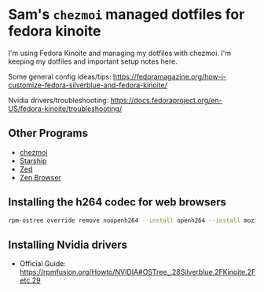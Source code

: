 # Sam's `chezmoi` managed dotfiles for fedora kinoite

I'm using Fedora Kinoite and managing my dotfiles with chezmoi. I'm keeping my dotfiles and important setup notes here.  

Some general config ideas/tips: https://fedoramagazine.org/how-i-customize-fedora-silverblue-and-fedora-kinoite/

Nvidia drivers/troubleshooting: https://docs.fedoraproject.org/en-US/fedora-kinoite/troubleshooting/


## Other Programs

- [chezmoi](https://www.chezmoi.io/)
- [Starship](https://github.com/starship/starship)
- [Zed](https://zed.dev/)
- [Zen Browser](https://www.zen-browser.app/)

## Installing the h264 codec for web browsers

```bash
rpm-ostree override remove noopenh264 --install openh264 --install mozilla-openh264
```

## Installing Nvidia drivers
- Official Guide: https://rpmfusion.org/Howto/NVIDIA#OSTree_.28Silverblue.2FKinoite.2Fetc.29

